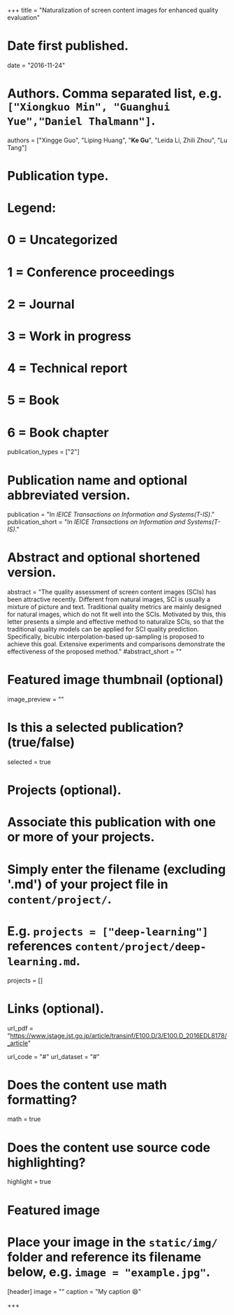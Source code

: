 +++
title = "Naturalization of screen content images for enhanced quality evaluation"

# Date first published.
date = "2016-11-24"

# Authors. Comma separated list, e.g. `["Xiongkuo Min", "Guanghui Yue","Daniel Thalmann"]`.
authors = ["Xingge Guo", "Liping Huang", "**Ke Gu**", "Leida Li, Zhili Zhou", "Lu Tang"]
# Publication type.
# Legend:
# 0 = Uncategorized
# 1 = Conference proceedings
# 2 = Journal
# 3 = Work in progress
# 4 = Technical report
# 5 = Book
# 6 = Book chapter
publication_types = ["2"]

# Publication name and optional abbreviated version.
publication = "In *IEICE Transactions on Information and Systems(T-IS)*."
publication_short = "In *IEICE Transactions on Information and Systems(T-IS)*."

# Abstract and optional shortened version.
abstract = "The quality assessment of screen content images (SCIs) has been attractive recently. Different from natural images, SCI is usually a mixture of picture and text. Traditional quality metrics are mainly designed for natural images, which do not fit well into the SCIs. Motivated by this, this letter presents a simple and effective method to naturalize SCIs, so that the traditional quality models can be applied for SCI quality prediction. Specifically, bicubic interpolation-based up-sampling is proposed to achieve this goal. Extensive experiments and comparisons demonstrate the effectiveness of the proposed method."
#abstract_short = ""

# Featured image thumbnail (optional)
image_preview = ""

# Is this a selected publication? (true/false)
selected = true

# Projects (optional).
#   Associate this publication with one or more of your projects.
#   Simply enter the filename (excluding '.md') of your project file in `content/project/`.
#   E.g. `projects = ["deep-learning"]` references `content/project/deep-learning.md`.
projects = []

# Links (optional).
url_pdf = "https://www.jstage.jst.go.jp/article/transinf/E100.D/3/E100.D_2016EDL8178/_article"

url_code = "#"
url_dataset = "#"

# Does the content use math formatting?
math = true

# Does the content use source code highlighting?
highlight = true

# Featured image
# Place your image in the `static/img/` folder and reference its filename below, e.g. `image = "example.jpg"`.
[header]
image = ""
caption = "My caption 😄"

+++
